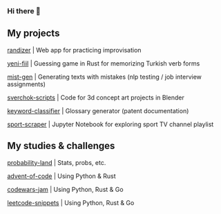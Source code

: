 ### Hi there 👋
<!--
**grt-pretender/grt-pretender** is a ✨ _special_ ✨ repository because its `README.md` (this file) appears on your GitHub profile.

Here are some ideas to get you started:

- 🔭 I’m currently working on ...
- 🌱 I’m currently learning ...
- 👯 I’m looking to collaborate on ...
- 🤔 I’m looking for help with ...
- 💬 Ask me about ...
- 📫 How to reach me: ...
- 😄 Pronouns: ...
- ⚡ Fun fact: ...
![CodePen](https://img.shields.io/badge/Codepen-000000?style=for-the-badge&logo=codepen&logoColor=white)
![LeetCode](https://img.shields.io/badge/LeetCode-000000?style=for-the-badge&logo=LeetCode&logoColor=#d16c06)
![Telegram](https://img.shields.io/badge/Telegram-2CA5E0?style=for-the-badge&logo=telegram&logoColor=white)
[daria_cc](https://t.me/daria_cc) 
![Gmail](https://img.shields.io/badge/Gmail-D14836?style=for-the-badge&logo=gmail&logoColor=white)
dmetafrasis@gmail.com
![Kaggle](https://img.shields.io/badge/Kaggle-035a7d?style=for-the-badge&logo=kaggle&logoColor=white)
gr8pretender

![Anaconda](https://img.shields.io/badge/Anaconda-%2344A833.svg?style=for-the-badge&logo=anaconda&logoColor=white)
![Keras](https://img.shields.io/badge/Keras-%23D00000.svg?style=for-the-badge&logo=Keras&logoColor=white)
![PyTorch](https://img.shields.io/badge/PyTorch-%23EE4C2C.svg?style=for-the-badge&logo=PyTorch&logoColor=white)

![Python](https://img.shields.io/badge/python-3670A0?style=for-the-badge&logo=python&logoColor=ffdd54)
![Rust](https://img.shields.io/badge/rust-%23000000.svg?style=for-the-badge&logo=rust&logoColor=white)
![Go](https://img.shields.io/badge/go-%2300ADD8.svg?style=for-the-badge&logo=go&logoColor=white)
![CSS3](https://img.shields.io/badge/css3-%231572B6.svg?style=for-the-badge&logo=css3&logoColor=white)
![HTML5](https://img.shields.io/badge/html5-%23E34F26.svg?style=for-the-badge&logo=html5&logoColor=white)
![JavaScript](https://img.shields.io/badge/javascript-%23323330.svg?style=for-the-badge&logo=javascript&logoColor=%23F7DF1E)
-->

## My projects

<!--

[chekhov_gen](https://github.com/grt-pretender/chekhov_gen/) | Content generation for social media using Chekhov`s letters
[for-dict](https://github.com/grt-pretender/for-dict/) | Tool for text preparation (voice recording)
[scramble-jam](https://github.com/grt-pretender/scramble-jam/) | Tool for data scrambling using Go

-->


[randizer](https://github.com/grt-pretender/randizer/) | Web app for practicing improvisation

[yeni-fiil](https://github.com/grt-pretender/yeni-fiil/) | Guessing game in Rust for memorizing Turkish verb forms

[mist-gen](https://github.com/grt-pretender/mist-gen) | Generating texts with mistakes (nlp testing / job interview assignments) 

[sverchok-scripts](https://github.com/grt-pretender/sverchok-scripts) | Code for 3d concept art projects in Blender

[keyword-classifier](https://github.com/grt-pretender/keyword-classifier) | Glossary generator (patent documentation) 

[sport-scraper](https://github.com/grt-pretender/sport-scraper) | Jupyter Notebook for exploring sport TV channel playlist


## My studies & challenges
<!--
[genuary-2021](https://github.com/grt-pretender/genuary-2021/) | Entries for generative art challenge
[yeni-hitit](https://github.com/grt-pretender/yeni-hitit/) | My journey through Turkish language
[reading-sicp](https://github.com/grt-pretender/reading-sicp/) | Solutions to some exercises from "Structure and Interpretation of Computer Programs"
[fastai-exercises](https://github.com/grt-pretender/fastai-exercises/) | Exercises for Practical Deep Learning for Coders by Jeremy Howard
[cs224n-solutions](https://github.com/grt-pretender/cs224n-solutions/) | Stanford CS224N, Winter 2021
[modelland](https://github.com/grt-pretender/modelland/) | A collection of ML models, different cases
[sockets-in-the-air](https://github.com/grt-pretender/sockets-in-the-air/) | Socket magic using Python, Rust and Go

-->

[probability-land](https://github.com/grt-pretender/probability-land/) | Stats, probs, etc. 

[advent-of-code](https://github.com/grt-pretender/advent-of-code/) | Using Python & Rust

[codewars-jam](https://github.com/grt-pretender/codewars-jam/) | Using Python, Rust & Go

[leetcode-snippets](https://github.com/grt-pretender/leetcode-snippets/) | Using Python, Rust & Go


